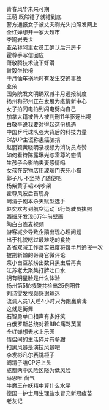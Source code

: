 青春风华未来可期  
王萌 既然锤了就锤到底  
警方通报女子被丈夫剃光头拍照发网上  
全红婵想开一家大超市  
李鸣岩去世  
亚朵称阿里女员工确认后开房卡  
霍尊手写信回应  
萧敬腾技术流下虾滑  
曾毅坐轮椅  
于月仙车祸地时有发生交通事故  
亚朵  
国务院发文明确双减半月通报制度  
扬州和郑州正在发展为疫情新中心  
女子拍闪电拍到闪电劈向自己  
加拿大籍被告人被判刑11年驱逐出境  
白敬亭说我要对得起这份机遇  
中国乒乓球队强大背后的科技力量  
B站UP主谎称患癌骗捐  
赵丽颖黄晓明录视频为消防员点赞  
如何看待陈露曝光与霍尊的恋情  
生孩子会影响夫妻感情吗  
女孩在宠物店用玻璃门夹死小猫  
郭子凡 不坚持了随便吧  
杨紫黄子韬xxj吵架  
霍尊风波后首现身  
阚清子剧本杀天赋型选手  
赵奕欢考到航空运动飞行驾驶员执照  
西班牙发现6万年前壁画  
陶白白连麦视频  
游客减少导致企鹅出现心理问题  
出于礼貌吃过最难吃的食物  
各省双减工作落实进度将每半月通报一次  
披荆斩棘的哥哥官微评论  
浆小白豆浆捞出数只黑虫后再卖  
江苏老太聚集打牌吐口水  
拥有明星脸是什么体验  
扬州第5轮核酸共检出25例阳性  
刘诗雯发视频感谢球迷  
流调人员1天睡4小时只为跑赢病毒  
这就是街舞  
石智勇单口相声有多好笑  
白俄罗斯总统对着BBC痛骂英国  
全红婵想去水上乐园  
情侣间的生活碎片有多甜  
扫黑风暴是演技风暴吧  
李发彬凡尔赛跳柜子  
阚清子嗑CP好上头  
成都两中风险区降为低风险  
马思唯 尚气  
牛魔王在妖精中算什么水平  
德国一护士用生理盐水冒充新冠疫苗  
老友记  
